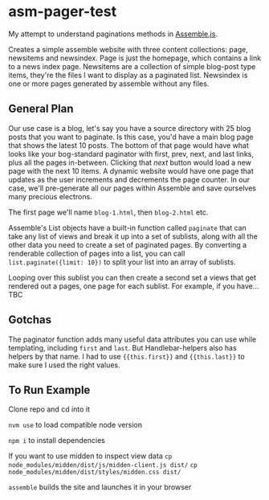 # asm-pager-test
My attempt to understand paginations methods in [Assemble.js](https://github.com/assemble/assemble).

Creates a simple assemble website with three content collections: page, newsitems and newsindex. Page is just the homepage, which contains a link to a news index page. Newsitems are a collection of simple blog-post type items, they're the files I want to display as a paginated list. Newsindex is one or more pages generated by assemble without any files.

## General Plan
Our use case is a blog, let's say you have a source directory with 25 blog posts that you want to paginate. Is this case, you'd have a main blog page that shows the latest 10 posts. The bottom of that page would have what looks like your bog-standard paginator with first, prev, next, and last links, plus all the pages in-between. Clicking that _next_ button would load a new page with the next 10 items. A dynamic website would have one page that updates as the user increments and decrements the page counter. In our case, we'll pre-generate all our pages within Assemble and save ourselves many precious electrons.

The first page we'll name `blog-1.html`, then `blog-2.html` etc.

Assemble's List objects have a built-in function called `paginate` that can take any list of views and break it up into a set of sublists, along with all the other data you need to create a set of paginated pages. By converting a renderable collection of pages into a list, you can call `list.paginate({limit: 10})` to split your list into an array of sublists.

Looping over this sublist you can then create a second set a views that get rendered out a pages, one page for each sublist. For example, if you have... TBC


## Gotchas
The paginator function adds many useful data attributes you can use while templating, including `first` and `last`. But Handlebar-helpers also has helpers by that name. I had to use `{{this.first}}` and `{{this.last}}` to make sure I used the right values.

## To Run Example
Clone repo and cd into it

`nvm use` to load compatible node version

`npm i` to install dependencies

If you want to use midden to inspect view data
`cp node_modules/midden/dist/js/midden-client.js dist/`
`cp node_modules/midden/dist/styles/midden.css dist/`

`assemble` builds the site and launches it in your browser